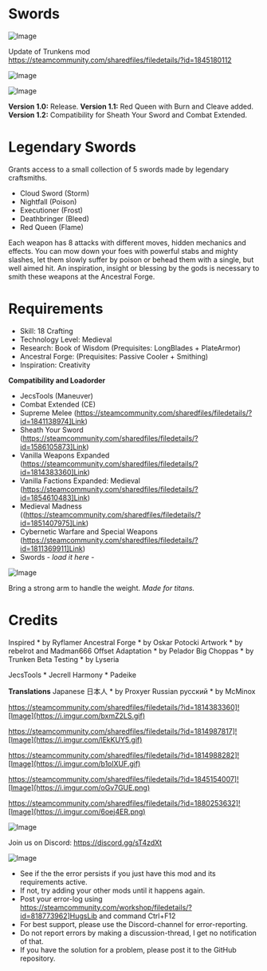 # Swords

![Image](https://i.imgur.com/buuPQel.png)

Update of Trunkens mod
https://steamcommunity.com/sharedfiles/filedetails/?id=1845180112

![Image](https://i.imgur.com/pufA0kM.png)

	
![Image](https://i.imgur.com/Z4GOv8H.png)


**Version 1.0:** Release.
**Version 1.1:** Red Queen with Burn and Cleave added.
**Version 1.2:** Compatibility for Sheath Your Sword and Combat Extended.

# Legendary Swords


Grants access to a small collection of 5 swords made by legendary craftsmiths.

 - Cloud Sword (Storm)
 - Nightfall (Poison)
 - Executioner (Frost)
 - Deathbringer (Bleed)
 - Red Queen (Flame)

Each weapon has 8 attacks with different moves, hidden mechanics and effects. You can mow down your foes with powerful stabs and mighty slashes, let them slowly suffer by poison or behead them with a single, but well aimed hit. An inspiration, insight or blessing by the gods is necessary to smith these weapons at the Ancestral Forge.

# Requirements


 - Skill: 18 Crafting
 - Technology Level: Medieval
 - Research: Book of Wisdom (Prequisites: LongBlades + PlateArmor)
 - Ancestral Forge: (Prequisites: Passive Cooler + Smithing)
 - Inspiration: Creativity

**Compatibility and Loadorder**

 - JecsTools (Maneuver)
 - Combat Extended (CE)
 - Supreme Melee (https://steamcommunity.com/sharedfiles/filedetails/?id=1841138974]Link)
 - Sheath Your Sword (https://steamcommunity.com/sharedfiles/filedetails/?id=1586105873]Link)
 - Vanilla Weapons Expanded (https://steamcommunity.com/sharedfiles/filedetails/?id=1814383360]Link)
 - Vanilla Factions Expanded: Medieval (https://steamcommunity.com/sharedfiles/filedetails/?id=1854610483]Link)
 - Medieval Madness ((https://steamcommunity.com/sharedfiles/filedetails/?id=1851407975]Link)
 - Cybernetic Warfare and Special Weapons (https://steamcommunity.com/sharedfiles/filedetails/?id=1811369911]Link)
 - Swords *- load it here -*

![Image](https://i.imgur.com/QNztxsA.png)


Bring a strong arm to handle the weight. *Made for titans.*

# Credits


Inspired * by Ryflamer
Ancestral Forge * by Oskar Potocki
Artwork * by rebelrot and Madman666
Offset Adaptation * by Pelador
Big Choppas * by Trunken
Beta Testing * by Lyseria

JecsTools * Jecrell
Harmony * Padeike

**Translations**
Japanese 日本人 * by Proxyer
Russian русский * by McMinox

https://steamcommunity.com/sharedfiles/filedetails/?id=1814383360]![Image](https://i.imgur.com/bxmZ2LS.gif)


https://steamcommunity.com/sharedfiles/filedetails/?id=1814987817]![Image](https://i.imgur.com/lEkKUY5.gif)


https://steamcommunity.com/sharedfiles/filedetails/?id=1814988282]![Image](https://i.imgur.com/b1olXUF.gif)


https://steamcommunity.com/sharedfiles/filedetails/?id=1845154007]![Image](https://i.imgur.com/oGv7GUE.png)


https://steamcommunity.com/sharedfiles/filedetails/?id=1880253632]![Image](https://i.imgur.com/6oej4ER.png)


![Image](https://i.ibb.co/zQ824Lq/Steam-Workshop-Food-Bar-LAST.png)


Join us on Discord: https://discord.gg/sT4zdXt


![Image](https://i.imgur.com/PwoNOj4.png)



-  See if the the error persists if you just have this mod and its requirements active.
-  If not, try adding your other mods until it happens again.
-  Post your error-log using https://steamcommunity.com/workshop/filedetails/?id=818773962]HugsLib and command Ctrl+F12
-  For best support, please use the Discord-channel for error-reporting.
-  Do not report errors by making a discussion-thread, I get no notification of that.
-  If you have the solution for a problem, please post it to the GitHub repository.



